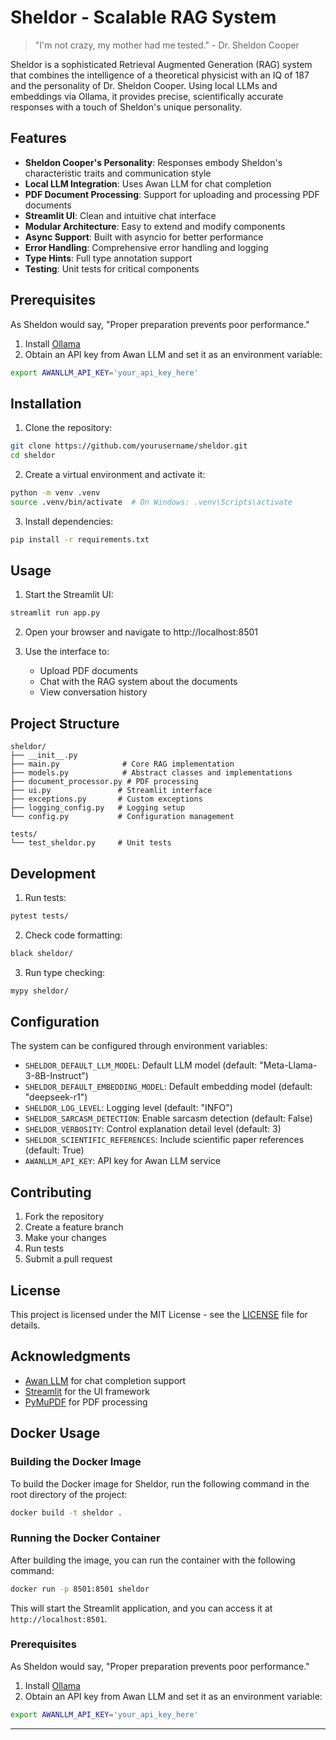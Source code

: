# Sheldor - Scalable RAG System
> "I'm not crazy, my mother had me tested." - Dr. Sheldon Cooper

Sheldor is a sophisticated Retrieval Augmented Generation (RAG) system that combines the intelligence of a theoretical physicist
with an IQ of 187 and the personality of Dr. Sheldon Cooper. Using local LLMs and embeddings via Ollama, it provides
precise, scientifically accurate responses with a touch of Sheldon's unique personality.

## Features

- **Sheldon Cooper's Personality**: Responses embody Sheldon's characteristic traits and communication style
- **Local LLM Integration**: Uses Awan LLM for chat completion
- **PDF Document Processing**: Support for uploading and processing PDF documents
- **Streamlit UI**: Clean and intuitive chat interface
- **Modular Architecture**: Easy to extend and modify components
- **Async Support**: Built with asyncio for better performance
- **Error Handling**: Comprehensive error handling and logging
- **Type Hints**: Full type annotation support
- **Testing**: Unit tests for critical components

## Prerequisites

As Sheldon would say, "Proper preparation prevents poor performance."

1. Install [Ollama](https://ollama.ai/download)
2. Obtain an API key from Awan LLM and set it as an environment variable:
```bash
export AWANLLM_API_KEY='your_api_key_here'
```

## Installation

1. Clone the repository:
```bash
git clone https://github.com/yourusername/sheldor.git
cd sheldor
```

2. Create a virtual environment and activate it:
```bash
python -m venv .venv
source .venv/bin/activate  # On Windows: .venv\Scripts\activate
```

3. Install dependencies:
```bash
pip install -r requirements.txt
```

## Usage

1. Start the Streamlit UI:
```bash
streamlit run app.py
```

2. Open your browser and navigate to http://localhost:8501

3. Use the interface to:
   - Upload PDF documents
   - Chat with the RAG system about the documents
   - View conversation history

## Project Structure

```
sheldor/
├── __init__.py
├── main.py              # Core RAG implementation
├── models.py            # Abstract classes and implementations
├── document_processor.py # PDF processing
├── ui.py               # Streamlit interface
├── exceptions.py       # Custom exceptions
├── logging_config.py   # Logging setup
└── config.py           # Configuration management

tests/
└── test_sheldor.py     # Unit tests
```

## Development

1. Run tests:
```bash
pytest tests/
```

2. Check code formatting:
```bash
black sheldor/
```

3. Run type checking:
```bash
mypy sheldor/
```

## Configuration

The system can be configured through environment variables:
- `SHELDOR_DEFAULT_LLM_MODEL`: Default LLM model (default: "Meta-Llama-3-8B-Instruct")
- `SHELDOR_DEFAULT_EMBEDDING_MODEL`: Default embedding model (default: "deepseek-r1")
- `SHELDOR_LOG_LEVEL`: Logging level (default: "INFO")
- `SHELDOR_SARCASM_DETECTION`: Enable sarcasm detection (default: False)
- `SHELDOR_VERBOSITY`: Control explanation detail level (default: 3)
- `SHELDOR_SCIENTIFIC_REFERENCES`: Include scientific paper references (default: True)
- `AWANLLM_API_KEY`: API key for Awan LLM service

## Contributing

1. Fork the repository
2. Create a feature branch
3. Make your changes
4. Run tests
5. Submit a pull request

## License

This project is licensed under the MIT License - see the [LICENSE](LICENSE) file for details.

## Acknowledgments

- [Awan LLM](https://awanllm.com/) for chat completion support
- [Streamlit](https://streamlit.io/) for the UI framework
- [PyMuPDF](https://pymupdf.readthedocs.io/) for PDF processing

## Docker Usage

### Building the Docker Image

To build the Docker image for Sheldor, run the following command in the root directory of the project:

```bash
docker build -t sheldor .
```

### Running the Docker Container

After building the image, you can run the container with the following command:

```bash
docker run -p 8501:8501 sheldor
```

This will start the Streamlit application, and you can access it at `http://localhost:8501`.

### Prerequisites

As Sheldon would say, "Proper preparation prevents poor performance."

1. Install [Ollama](https://ollama.ai/download)
2. Obtain an API key from Awan LLM and set it as an environment variable:
```bash
export AWANLLM_API_KEY='your_api_key_here'
```

---
```


